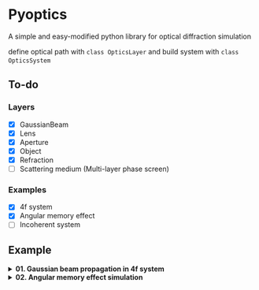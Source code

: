 # Pyoptics
A simple and easy-modified python library for optical diffraction simulation 

define optical path with `class OpticsLayer` and build system with `class OpticsSystem`



## To-do
### Layers
- [x] GaussianBeam
- [x] Lens
- [x] Aperture
- [x] Object
- [x] Refraction
- [ ] Scattering medium (Multi-layer phase screen)
 
### Examples
- [x] 4f system
- [x] Angular memory effect
- [ ] Incoherent system

## Example
<details>
<summary> <b>01. Gaussian beam propagation in 4f system</b></summary>

![](./assets/4f_system_simulation.png)
</details>


<details>
<summary> <b>02. Angular memory effect simulation</b></summary>

![](./assets/angular_ome_simulation.gif)
</details>


